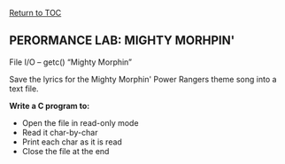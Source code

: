 <a href="https://github.com/CyberTrainingUSAF/05-C-Programming/blob/master/00-Table-of-Contents.md" rel="Return to TOC"> Return to TOC </a>

## PERORMANCE LAB: MIGHTY MORHPIN'

File I/O – getc()
“Mighty Morphin”

Save the lyrics for the Mighty Morphin' Power Rangers theme song into a text file.

**Write a C program to:**

* Open the file in read-only mode
* Read it char-by-char
* Print each char as it is read
* Close the file at the end
